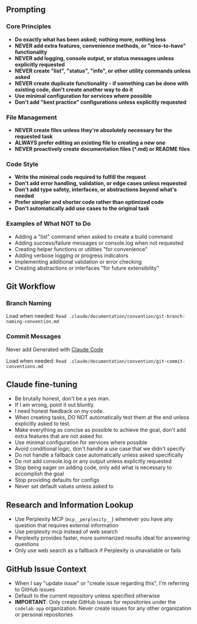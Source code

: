 ## Prompting

### Core Principles

- **Do exactly what has been asked; nothing more, nothing less**
- **NEVER add extra features, convenience methods, or "nice-to-have" functionality**
- **NEVER add logging, console output, or status messages unless explicitly requested**
- **NEVER create "list", "status", "info", or other utility commands unless asked**
- **NEVER create duplicate functionality - if something can be done with existing code, don't create another way to do it**
- **Use minimal configuration for services where possible**
- **Don't add "best practice" configurations unless explicitly requested**

### File Management

- **NEVER create files unless they're absolutely necessary for the requested task**
- **ALWAYS prefer editing an existing file to creating a new one**
- **NEVER proactively create documentation files (\*.md) or README files**

### Code Style

- **Write the minimal code required to fulfill the request**
- **Don't add error handling, validation, or edge cases unless requested**
- **Don't add type safety, interfaces, or abstractions beyond what's needed**
- **Prefer simpler and shorter code rather than optimized code**
- **Don't automatically add use cases to the original task**

### Examples of What NOT to Do

- Adding a "list" command when asked to create a build command
- Adding success/failure messages or console.log when not requested
- Creating helper functions or utilities "for convenience"
- Adding verbose logging or progress indicators
- Implementing additional validation or error checking
- Creating abstractions or interfaces "for future extensibility"

## Git Workflow

### Branch Naming

Load when needed: `Read .claude/documentation/convention/git-branch-naming-convention.md`

### Commit Messages

Never add Generated with [Claude Code](https://claude.ai/code)

Load when needed: `Read .claude/documentation/convention/git-commit-conventions.md`

## Claude fine-tuning

- Be brutally honest, don't be a yes man.
- If I am wrong, point it out bluntly.
- I need honest feedback on my code.
- When creating tasks, DO NOT automatically test them at the end unless explicitly asked to test.
- Make everything as concise as possible to achieve the goal, don't add extra features that are not asked for.
- Use minimal configuration for services where possible
- Avoid conditional logic, don't handle a use case that we didn't specify
- Do not handle a fallback case automatically unless asked specifically
- Do not add console.log or any output unless explicitly requested
- Stop being eager on adding code, only add what is necessary to accomplish the goal
- Stop providing defaults for configs
- Never set default values unless asked to

## Research and Information Lookup

- Use Perplexity MCP (`mcp__perplexity__`) whenever you have any question that requires external information
- Use perplexity mcp instead of web search
- Perplexity provides faster, more summarized results ideal for answering questions
- Only use web search as a fallback if Perplexity is unavailable or fails

## GitHub Issue Context

- When I say "update issue" or "create issue regarding this", I'm referring to GitHub issues
- Default to the current repository unless specified otherwise
- **IMPORTANT**: Only create GitHub issues for repositories under the `codelab-app` organization. Never create issues for any other organization or personal repositories
